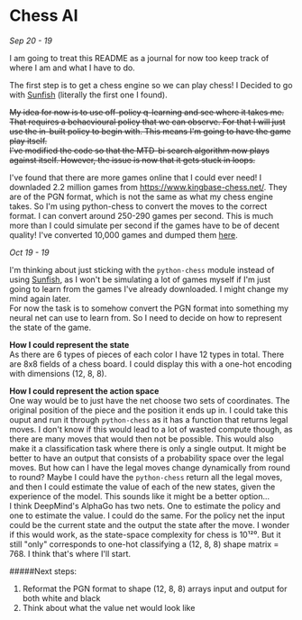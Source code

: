 # Chess AI

_Sep 20 - 19_

I am going to treat this README as a journal for now too keep track of where I am and what I have to do.

The first step is to get a chess engine so we can play chess!
I Decided to go with [Sunfish](https://github.com/thomasahle/sunfish) (literally the first one I found).

~~My idea for now is to use off-policy q-learning and see where it takes me.
That requires a behacvioural policy that we can observe.
For that I will just use the in-built policy to begin with.
This means I'm going to have the game play itself.~~\
~~I've modified the code so that the MTD-bi search algorithm now plays against itself.
However, the issue is now that it gets stuck in loops.~~

I've found that there are more games online that I could ever need! I downladed 2.2 million games from https://www.kingbase-chess.net/. They are of the PGN format, which is not the same as what my chess engine takes. So I'm using python-chess to convert the moves to the correct format. I can convert around 250-290 games per second. This is much more than I could simulate per second if the games have to be of decent quality! I've converted 10,000 games and dumped them [here](./game_data/KingBase2019-A00-A39_10000_games.dump).

_Oct 19 - 19_

I'm thinking about just sticking with the `python-chess` module instead of using [Sunfish](https://github.com/thomasahle/sunfish), as I won't be simulating a lot of games myself if I'm just going to learn from the games I've already downloaded. I might change my mind again later.\
For now the task is to somehow convert the PGN format into something my neural net can use to learn from. So I need to decide on how to represent the state of the game.

**How I could represent the state**\
As there are 6 types of pieces of each color I have 12 types in total. There are 8x8 fields of a chess board. I could display this with a one-hot encoding with dimensions (12, 8, 8).

**How I could represent the action space**\
One way would be to just have the net choose two sets of coordinates. The original position of the piece and the position it ends up in. I could take this ouput and run it through `python-chess` as it has a function that returns legal moves. I don't know if this would lead to a lot of wasted compute though, as there are many moves that would then not be possible. This would also make it a classification task where there is only a single output. It might be better to have an output that consists of a probability space over the legal moves. But how can I have the legal moves change dynamically from round to round?
Maybe I could have the `python-chess` return all the legal moves, and then I could estimate the value of each of the new states, given the experience of the model. This sounds like it might be a better option...\
I think DeepMind's AlphaGo has two nets. One to estimate the policy and one to estimate the value. I could do the same. For the policy net the input could be the current state and the output the state after the move. I wonder if this would work, as the state-space complexity for chess is 10¹²⁰. But it still "only" corresponds to one-hot classifying a (12, 8, 8) shape matrix = 768. I think that's where I'll start.

#####Next steps:
1. Reformat the PGN format to shape (12, 8, 8) arrays input and output for both white and black
2. Think about what the value net would look like

